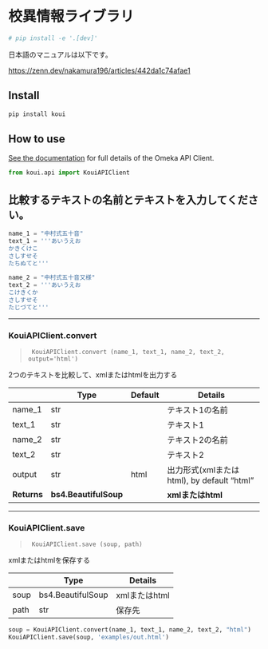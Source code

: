 校異情報ライブラリ
================

<!-- WARNING: THIS FILE WAS AUTOGENERATED! DO NOT EDIT! -->

``` python
# pip install -e '.[dev]'
```

日本語のマニュアルは以下です。

<https://zenn.dev/nakamura196/articles/442da1c74afae1>

## Install

``` sh
pip install koui
```

## How to use

[See the documentation](api.html) for full details of the Omeka API
Client.

``` python
from koui.api import KouiAPIClient
```

## 比較するテキストの名前とテキストを入力してください。

``` python
name_1 = "中村式五十音"
text_1 = '''あいうえお
かきくけこ
さしすせそ
たちぬてと'''
```

``` python
name_2 = "中村式五十音又様"
text_2 = '''あいうえお
こけきくか
さしすせそ
たじづてと'''
```

------------------------------------------------------------------------

### KouiAPIClient.convert

>      KouiAPIClient.convert (name_1, text_1, name_2, text_2, output='html')

2つのテキストを比較して、xmlまたはhtmlを出力する

|             | **Type**              | **Default** | **Details**                                |
|-------------|-----------------------|-------------|--------------------------------------------|
| name_1      | str                   |             | テキスト1の名前                            |
| text_1      | str                   |             | テキスト1                                  |
| name_2      | str                   |             | テキスト2の名前                            |
| text_2      | str                   |             | テキスト2                                  |
| output      | str                   | html        | 出力形式(xmlまたはhtml), by default “html” |
| **Returns** | **bs4.BeautifulSoup** |             | **xmlまたはhtml**                          |

------------------------------------------------------------------------

### KouiAPIClient.save

>      KouiAPIClient.save (soup, path)

xmlまたはhtmlを保存する

|      | **Type**          | **Details**   |
|------|-------------------|---------------|
| soup | bs4.BeautifulSoup | xmlまたはhtml |
| path | str               | 保存先        |

``` python
soup = KouiAPIClient.convert(name_1, text_1, name_2, text_2, "html")
KouiAPIClient.save(soup, 'examples/out.html')
```
